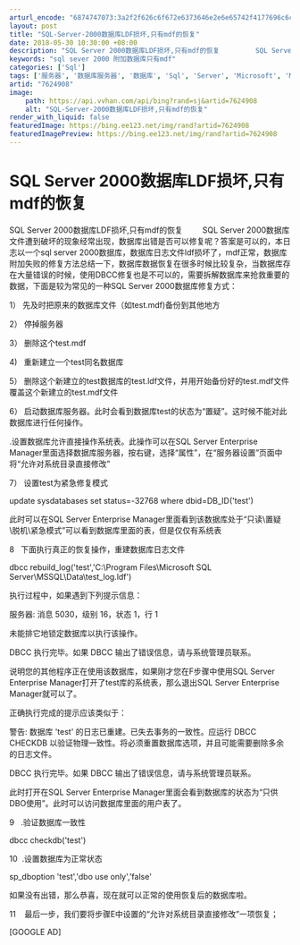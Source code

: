 ```yaml
---
arturl_encode: "6874747073:3a2f2f626c6f672e6373646e2e6e65742f4177696c6c417761:792f61727469636c652f64657461696c732f37363234393038"
layout: post
title: "SQL-Server-2000数据库LDF损坏,只有mdf的恢复"
date: 2018-05-30 10:30:00 +08:00
description: "SQL Server 2000数据库LDF损坏,只有mdf的恢复         SQL Serve"
keywords: "sql sever 2000 附加数据库只有mdf"
categories: ['Sql']
tags: ['服务器', '数据库服务器', '数据库', 'Sql', 'Server', 'Microsoft', 'Manager']
artid: "7624908"
image:
    path: https://api.vvhan.com/api/bing?rand=sj&artid=7624908
    alt: "SQL-Server-2000数据库LDF损坏,只有mdf的恢复"
render_with_liquid: false
featuredImage: https://bing.ee123.net/img/rand?artid=7624908
featuredImagePreview: https://bing.ee123.net/img/rand?artid=7624908
---
```


# ﻿﻿﻿﻿﻿﻿SQL Server 2000数据库LDF损坏,只有mdf的恢复

SQL Server 2000数据库LDF损坏,只有mdf的恢复         SQL Server 2000数据库文件遭到破坏的现象经常出现，数据库出错是否可以修复呢？答案是可以的，本日志以一个sql server 2000数据库，数据库日志文件ldf损坏了，mdf正常，数据库附加失败的修复方法总结一下，数据库数据恢复在很多时候比较复杂，当数据库存在大量错误的时候，使用DBCC修复也是不可以的，需要拆解数据库来抢救重要的数据，下面是较为常见的一种SQL Server 2000数据库修复方式：

1） 先及时把原来的数据库文件（如test.mdf)备份到其他地方
  
2） 停掉服务器
  
3） 删除这个test.mdf
  
4)   重新建立一个test同名数据库
  
5） 删除这个新建立的test数据库的test.ldf文件，并用开始备份好的test.mdf文件覆盖这个新建立的test.mdf文件
  
6） 启动数据库服务器。此时会看到数据库test的状态为“置疑”。这时候不能对此数据库进行任何操作。
  
.设置数据库允许直接操作系统表。此操作可以在SQL Server Enterprise Manager里面选择数据库服务器，按右键，选择“属性”，在“服务器设置”页面中将“允许对系统目录直接修改”
  
7） 设置test为紧急修复模式

update sysdatabases set status=-32768 where dbid=DB_ID('test')

此时可以在SQL Server Enterprise Manager里面看到该数据库处于“只读\置疑\脱机\紧急模式”可以看到数据库里面的表，但是仅仅有系统表

8   下面执行真正的恢复操作，重建数据库日志文件

dbcc rebuild_log('test','C:\Program Files\Microsoft SQL Server\MSSQL\Data\test_log.ldf')

执行过程中，如果遇到下列提示信息：

服务器: 消息 5030，级别 16，状态 1，行 1

未能排它地锁定数据库以执行该操作。

DBCC 执行完毕。如果 DBCC 输出了错误信息，请与系统管理员联系。

说明您的其他程序正在使用该数据库，如果刚才您在F步骤中使用SQL Server Enterprise Manager打开了test库的系统表，那么退出SQL Server Enterprise Manager就可以了。

正确执行完成的提示应该类似于：

警告: 数据库 'test' 的日志已重建。已失去事务的一致性。应运行 DBCC CHECKDB 以验证物理一致性。将必须重置数据库选项，并且可能需要删除多余的日志文件。

DBCC 执行完毕。如果 DBCC 输出了错误信息，请与系统管理员联系。

此时打开在SQL Server Enterprise Manager里面会看到数据库的状态为“只供DBO使用”。此时可以访问数据库里面的用户表了。

9   .验证数据库一致性

dbcc checkdb('test')

10  .设置数据库为正常状态

sp_dboption 'test','dbo use only','false'

如果没有出错，那么恭喜，现在就可以正常的使用恢复后的数据库啦。

11    最后一步，我们要将步骤E中设置的“允许对系统目录直接修改”一项恢复；

[GOOGLE AD]